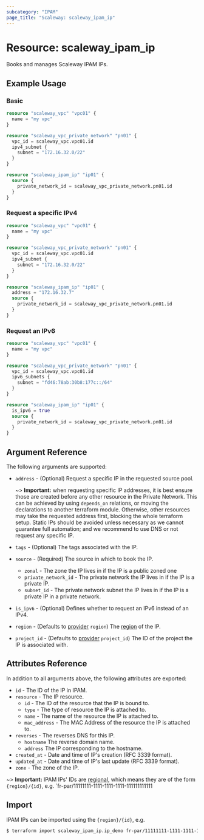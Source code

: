 ```yaml
---
subcategory: "IPAM"
page_title: "Scaleway: scaleway_ipam_ip"
---
```


# Resource: scaleway_ipam_ip

Books and manages Scaleway IPAM IPs.

## Example Usage

### Basic

```terraform
resource "scaleway_vpc" "vpc01" {
  name = "my vpc"
}

resource "scaleway_vpc_private_network" "pn01" {
  vpc_id = scaleway_vpc.vpc01.id
  ipv4_subnet {
    subnet = "172.16.32.0/22"
  }
}

resource "scaleway_ipam_ip" "ip01" {
  source {
    private_network_id = scaleway_vpc_private_network.pn01.id
  }
}
```

### Request a specific IPv4

```terraform
resource "scaleway_vpc" "vpc01" {
  name = "my vpc"
}

resource "scaleway_vpc_private_network" "pn01" {
  vpc_id = scaleway_vpc.vpc01.id
  ipv4_subnet {
    subnet = "172.16.32.0/22"
  }
}

resource "scaleway_ipam_ip" "ip01" {
  address = "172.16.32.7"
  source {
    private_network_id = scaleway_vpc_private_network.pn01.id
  }
}
```

### Request an IPv6

```terraform
resource "scaleway_vpc" "vpc01" {
  name = "my vpc"
}

resource "scaleway_vpc_private_network" "pn01" {
  vpc_id = scaleway_vpc.vpc01.id
  ipv6_subnets {
    subnet = "fd46:78ab:30b8:177c::/64"
  }
}

resource "scaleway_ipam_ip" "ip01" {
  is_ipv6 = true
  source {
    private_network_id = scaleway_vpc_private_network.pn01.id
  }
}
```

## Argument Reference

The following arguments are supported:

- `address` - (Optional) Request a specific IP in the requested source pool.

  ~> **Important:** when requesting specific IP addresses, it is best ensure those are created before any other resource in the Private Network. This can be achieved by using `depends_on` relations, or moving the declarations to another terraform module. Otherwise, other resources may take the requested address first, blocking the whole terraform setup. Static IPs should be avoided unless necessary as we cannot guarantee full automation; and we recommend to use DNS or not request any specific IP.

- `tags` - (Optional) The tags associated with the IP.
- `source` - (Required) The source in which to book the IP.
    - `zonal` - The zone the IP lives in if the IP is a public zoned one
    - `private_network_id` - The private network the IP lives in if the IP is a private IP.
    - `subnet_id` - The private network subnet the IP lives in if the IP is a private IP in a private network.
- `is_ipv6` - (Optional) Defines whether to request an IPv6 instead of an IPv4.
- `region` - (Defaults to [provider](../index.md#region) `region`) The [region](../guides/regions_and_zones.md#regions) of the IP.
- `project_id` - (Defaults to [provider](../index.md#project_id) `project_id`) The ID of the project the IP is associated with.

## Attributes Reference

In addition to all arguments above, the following attributes are exported:

- `id` - The ID of the IP in IPAM.
- `resource` - The IP resource.
    - `id` - The ID of the resource that the IP is bound to.
    - `type` - The type of resource the IP is attached to.
    - `name` - The name of the resource the IP is attached to.
    - `mac_address` - The MAC Address of the resource the IP is attached to.
- `reverses` - The reverses DNS for this IP.
    - `hostname` The reverse domain name.
    - `address` The IP corresponding to the hostname.
- `created_at` - Date and time of IP's creation (RFC 3339 format).
- `updated_at` - Date and time of IP's last update (RFC 3339 format).
- `zone` - The zone of the IP.

~> **Important:** IPAM IPs' IDs are [regional](../guides/regions_and_zones.md#resource-ids), which means they are of the form `{region}/{id}`, e.g. `fr-par/11111111-1111-1111-1111-111111111111

## Import

IPAM IPs can be imported using the `{region}/{id}`, e.g.

```bash
$ terraform import scaleway_ipam_ip.ip_demo fr-par/11111111-1111-1111-1111-111111111111
```
